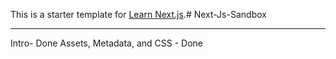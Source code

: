 This is a starter template for [Learn Next.js](https://nextjs.org/learn).# Next-Js-Sandbox

---

Intro- Done
Assets, Metadata, and CSS - Done
